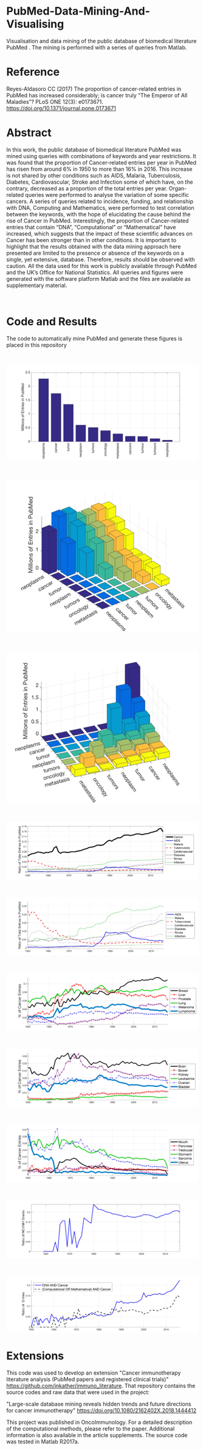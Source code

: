 # PubMed-Data-Mining-And-Visualising
Visualisation and data mining of the public database of biomedical literature PubMed . The mining is performed with a series of queries from Matlab.


<h1>Reference <br>
</h1>

Reyes-Aldasoro CC (2017) The proportion of cancer-related entries in PubMed has increased considerably; is cancer truly “The Emperor of All Maladies”? PLoS ONE 12(3): e0173671. https://doi.org/10.1371/journal.pone.0173671

<h1> Abstract <br>
</h1>

In this work, the public database of biomedical literature PubMed was mined using queries with combinations of keywords and year restrictions. It was found that the proportion of Cancer-related entries per year in PubMed has risen from around 6% in 1950 to more than 16% in 2016. This increase is not shared by other conditions such as AIDS, Malaria, Tuberculosis, Diabetes, Cardiovascular, Stroke and Infection some of which have, on the contrary, decreased as a proportion of the total entries per year. Organ-related queries were performed to analyse the variation of some specific cancers. A series of queries related to incidence, funding, and relationship with DNA, Computing and Mathematics, were performed to test correlation between the keywords, with the hope of elucidating the cause behind the rise of Cancer in PubMed. Interestingly, the proportion of Cancer-related entries that contain “DNA”, “Computational” or “Mathematical” have increased, which suggests that the impact of these scientific advances on Cancer has been stronger than in other conditions. It is important to highlight that the results obtained with the data mining approach here presented are limited to the presence or absence of the keywords on a single, yet extensive, database. Therefore, results should be observed with caution. All the data used for this work is publicly available through PubMed and the UK’s Office for National Statistics. All queries and figures were generated with the software platform Matlab and the files are available as supplementary material.


<br />

<h1> Code and Results <br>
</h1>

The code to automatically mine PubMed and generate these figures is placed in this repository

<br />

![Screenshot1](figures/Fig1_terms.jpg)

<br />

![Screenshot2](figures/Fig2A_terms_2016_10_31.jpg)

<br />

![Screenshot3](figures/Fig2B_terms_2016_10_31.jpg)

<br />

![Screenshot4](figures/Fig3A_DiseaseEntriesPerYear_2016_10_31.jpg)

<br />

![Screenshot](figures/Fig3B_DiseaseEntriesPerYear.jpg)

<br />

![Screenshot](figures/Fig4a_PerOrgan_1.jpg)

<br />

![Screenshot](figures/Fig4b_PerOrgan_2.jpg)

<br />

![Screenshot](figures/Fig4c_PerOrgan_3.jpg)

<br />

![Screenshot](figures/Fig5_NCI_NIH_2017_02_09.jpg)

<br />

![Screenshot](figures/Fig6_DNA_Comp_2017_02_09.jpg)


<h1>Extensions</h1>

This code was used to develop an extension "Cancer immunotherapy literature analysis (PubMed papers and registered clinical trials)"  https://github.com/jnkather/immuno_literature. That repository contains the source codes and raw data that were used in the project:

"Large-scale database mining reveals hidden trends and future directions for cancer immunotherapy" https://doi.org/10.1080/2162402X.2018.1444412

This project was published in OncoImmunology. For a detailed description of the computational methods, please refer to the paper. Additional information is also available in the article supplements. The source code was tested in Matlab R2017a.
